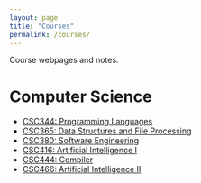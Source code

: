 ```yaml
---
layout: page
title: "Courses"
permalink: /courses/
---
```


Course webpages and notes.

# Computer Science

- [CSC344: Programming Languages](
    https://dwysocki.github.io/csc344/notes.html)
- [CSC365: Data Structures and File Processing](
    about:blank)
- [CSC380: Software Engineering](
    http://IRONKLADD.github.io/)
- [CSC416: Artificial Intelligence I](
    http://dwysocki.github.io/csc416/)
- [CSC444: Compiler](
    http://dwysocki.github.io/csc444/notes.html)
- [CSC466: Artificial Intelligence II](
    http://dwysocki.github.io/csc466/)
